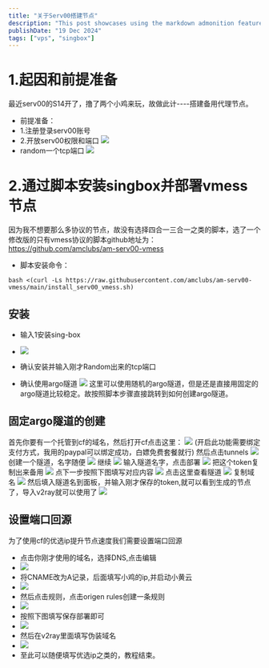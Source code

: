 ```yaml
---
title: "关于Serv00搭建节点"
description: "This post showcases using the markdown admonition feature in Astro Cactus"
publishDate: "19 Dec 2024"
tags: ["vps", "singbox"]
---
```


# 1.起因和前提准备
最近serv00的S14开了，撸了两个小鸡来玩，故做此计----搭建备用代理节点。
- 前提准备：
- 1.注册登录serv00账号
- 2.开放serv00权限和端口
![](https://roim-picx-9nr.pages.dev/rest/gC2n7LK.png)
- random一个tcp端口
![](https://roim-picx-9nr.pages.dev/rest/3mqn7LK.png)
# 2.通过脚本安装singbox并部署vmess节点
因为我不想要那么多协议的节点，故没有选择四合一三合一之类的脚本，选了一个修改版的只有vmess协议的脚本github地址为：https://github.com/amclubs/am-serv00-vmess
- 脚本安装命令：
```
bash <(curl -Ls https://raw.githubusercontent.com/amclubs/am-serv00-vmess/main/install_serv00_vmess.sh)
```
## 安装
- 输入1安装sing-box

- ![](https://roim-picx-9nr.pages.dev/rest/U4To7LK.png)

- 确认安装并输入刚才Random出来的tcp端口

- 确认使用argo隧道
  ![](https://roim-picx-9nr.pages.dev/rest/928P7LK.png)
  这里可以使用随机的argo隧道，但是还是直接用固定的argo隧道比较稳定。故按照脚本步骤直接跳转到如何创建argo隧道。
## 固定argo隧道的创建 
首先你要有一个托管到cf的域名，然后打开cf点击这里：
![](https://roim-picx-9nr.pages.dev/rest/0eWp7LK.png)
(开启此功能需要绑定支付方式，我用的paypal可以绑定成功，白嫖免费套餐就行)
然后点击tunnels
![](https://roim-picx-9nr.pages.dev/rest/vOlQ7LK.png)
创建一个隧道，名字随便
![](https://roim-picx-9nr.pages.dev/rest/JFyQ7LK.png)
继续
![](https://roim-picx-9nr.pages.dev/rest/yl6q7LK.png)
输入隧道名字，点击部署
![](https://roim-picx-9nr.pages.dev/rest/r9mq7LK.png)
把这个token复制出来备用
![](https://roim-picx-9nr.pages.dev/rest/Nv4R7LK.png)
点下一步按照下图填写对应内容
![](https://roim-picx-9nr.pages.dev/rest/Wicr7LK.png)
点击这里查看隧道
![](https://roim-picx-9nr.pages.dev/rest/okMr7LK.png)
复制域名
![](https://roim-picx-9nr.pages.dev/rest/n5zr7LK.png)
然后填入隧道名到面板，并输入刚才保存的token,就可以看到生成的节点了，导入v2ray就可以使用了
![](https://roim-picx-9nr.pages.dev/rest/G5JS7LK.png)
## 设置端口回源
为了使用cf的优选ip提升节点速度我们需要设置端口回源
- 点击你刚才使用的域名，选择DNS,点击编辑
- ![](https://roim-picx-9nr.pages.dev/rest/fWFT7LK.png)
- 将CNAME改为A记录，后面填写小鸡的ip,并启动小黄云
- ![](https://roim-picx-9nr.pages.dev/rest/9YYT7LK.png)
- 然后点击规则，点击origen rules创建一条规则
- ![](https://roim-picx-9nr.pages.dev/rest/eZPt7LK.png)
- 按照下图填写保存部署即可
- ![](https://roim-picx-9nr.pages.dev/rest/5Psu7LK.png)
- 然后在v2ray里面填写伪装域名
- ![](https://roim-picx-9nr.pages.dev/rest/fx7V7LK.png)
- 至此可以随便填写优选ip之类的，教程结束。
